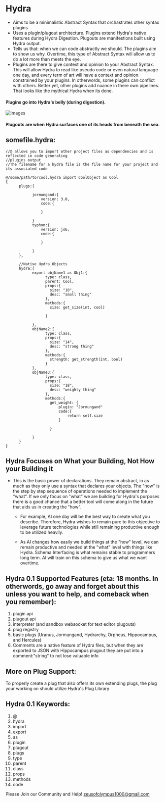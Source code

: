 # Hydra 
- Aims to be a minimalistic Abstract Syntax that orchastrates other syntax plugins
- Uses a plugin/plugout architecture. Plugins extend Hydra's native features during Hydra Digestion. Plugouts are manifestions built using Hydra output.
- Tells us that: when we can code abstractly we should. The plugins aim to show us why. Overtime, this type of Abstract Syntax will allow us to do a lot more than meets the eye.
- Plugins are there to give context and opinion to your Abstract Syntax. This will allow Hydra to read like pseudo code or even natural language one day, and every term of art will have a context and opinion constrained by your plugins. In otherwords, some plugins can conflict with others. Better yet, other plugins add nuance in there own pipelines. That looks like the mythical Hydra when its done.

#### Plugins go into Hydra's belly (during digestion). 
![images](https://user-images.githubusercontent.com/107733608/175181009-7d7129b8-465b-46c9-853a-3f3d5d644cd0.jpg)
#### Plugouts are when Hydra surfaces one of its heads from beneath the sea. 


## somefile.hydra:
    //@ allows you to import other project files as dependencies and is reflected in code generating 
    //plugins output
    //The filename for a hydra file is the file name for your project and its associated code
    
    @/some/path/to/cool.hydra import CoolObject as Cool   
    {
          plugs:{

                jormungand:{
                    version: 3.0,
                    code:{

                    }

                }
                typhon:{
                    version: js6,
                    code:{

                    }

                }
          },

          //Native Hydra Objects
          hydra:{
                export objName1 as Obj1:{
                      type: class,
                      parent: Cool,
                      props:{
                        size: "10",
                        desc: "small thing"
                      },
                      methods:{
                        size: get_size(int, cool)

                      }

                },
                objName2:{
                      type: class,
                      props:{
                        size: "14",
                        desc: "strong thing"
                      },
                      methods:{
                        strength: get_strength(int, bool)
                      }
                },
                objName3:{
                      type: class,
                      props:{
                        size: "18",
                        desc: "weighty thing"
                      },
                      methods:{
                        get_weight: {
                            plugin: "Jormungand"
                            code:{
                                return self.size
                            }

                        }

                }
          }
    }
    
## Hydra Focuses on What your Building, Not How your Building it
- This is the basic power of declarations. They remain abstract, in as much as they only use a syntax that declares your objects. 
The "how" is the step by step sequence of operations needed to implement the "what". If we only focus on "what" we are building
for Hydra's purposes there is a good chance that a better tool will come along in the future that aids us in creating the "how".

    - For example, AI one day will be the best way to create what you describe. Therefore, Hydra wishes to remain pure to this objective
    to leverage future technologies while still remaining productive enough to be utilized heavily.

    - As AI changes how easily we build things at the "how" level, we can remain productive and needed at the "what" level with things like Hydra.
    Schema Interfacing is what remains stable to programmers long term. AI will train on this schema to give us what we want overtime.

## Hydra 0.1 Supported Features (eta: 18 months. In otherwords, go away and forget about this unless you want to help, and comeback when you remember):
1. plugin api
2. plugout api
3. interpreter (and sandbox websocket for text editor plugouts)
4. plug registry
5. basic plugs (Uranus, Jormungand, Hydrarchy, Orpheus, Hippocampus, and Hercules)
6. Comments are a native feature of Hydra files, but when they are exported to JSON with Hippocampus plugout they are put into a comment:"string" to not lose valuable info

## More on Plug Support:
To properly create a plug that also offers its own extending plugs, the plug your working on should utilize Hydra's Plug Library 


## Hydra 0.1 Keywords:
1. @
2. hydra
3. import
4. export
5. as
6. plugin
7. plugout
8. plugs
10. type
11. parent
12. class
13. props
14. methods
15. code

Please Join our Community and Help!
zeusofolympus1000@gmail.com
